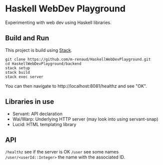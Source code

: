 # Haskell WebDev Playground

Experimenting with web dev using Haskell libraries.

## Build and Run

This project is build using [Stack](https://www.haskellstack.org/).

    git clone https://github.com/m-renaud/HaskellWebDevPlayground.git
	cd HaskellWebDevPlayground/backend
	stack setup
    stack build
	stack exec server

You can then navigate to http://localhost:8081/healthz and see "OK".

## Libraries in use

- Servant: API declaration
- Wai/Warp: Underlying HTTP server (may look into using servant-snap)
- Lucid: HTML templating library

## API

`/healthz` see if the server is OK
`/user` see some names
`/user/<userId::Integer>` the name with the associated ID.
